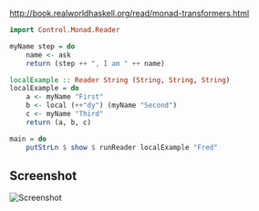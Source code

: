 
http://book.realworldhaskell.org/read/monad-transformers.html

```Haskell
import Control.Monad.Reader

myName step = do
	name <- ask
	return (step ++ ", I am " ++ name)

localExample :: Reader String (String, String, String)
localExample = do
	a <- myName "First"
	b <- local (++"dy") (myName "Second")
	c <- myName "Third"
	return (a, b, c)

main = do
	putStrLn $ show $ runReader localExample "Fred"
```

## Screenshot

![Screenshot](https://raw.githubusercontent.com/taylorjg/Monads/master/Images/ReaderBasicLocal.png "Screenshot")
